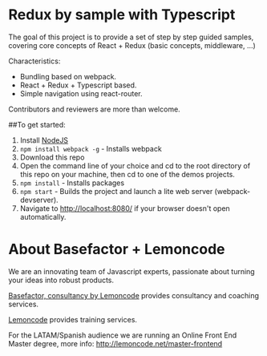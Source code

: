 # Redux by sample with Typescript

The goal of this project is to provide a set of step by step guided samples, covering
core concepts of React + Redux (basic concepts, middleware, ...)

Characteristics:

+ Bundling based on webpack.
+ React + Redux + Typescript based.
+ Simple navigation using react-router.

Contributors and reviewers are more than welcome.

##To get started:  
1. Install [NodeJS](http://www.nodejs.org)  
2. `npm install webpack -g` - Installs webpack
4. Download this repo
5. Open the command line of your choice and cd to the root directory of this repo on your machine,
then cd to one of the demos projects.
6. `npm install` - Installs packages
7. `npm start` - Builds the project and launch a lite web server (webpack-devserver).
8. Navigate to [http://localhost:8080/](http://localhost:8080/) if your browser doesn't open automatically.


# About Basefactor + Lemoncode

We are an innovating team of Javascript experts, passionate about turning your ideas into robust products.

[Basefactor, consultancy by Lemoncode](http://www.basefactor.com) provides consultancy and coaching services.

[Lemoncode](http://lemoncode.net/services/en/#en-home) provides training services.

For the LATAM/Spanish audience we are running an Online Front End Master degree, more info: http://lemoncode.net/master-frontend
